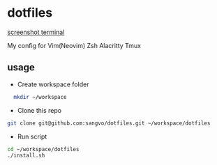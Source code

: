 # dotfiles

[screenshot terminal](./screenshots/image.png)

My config for Vim(Neovim) Zsh Alacritty Tmux

## usage

- Create workspace folder
```sh
  mkdir ~/workspace
```

- Clone this repo
```sh
git clone git@github.com:sangvo/dotfiles.git ~/workspace/dotfiles
```

- Run script
```sh
cd ~/workspace/dotfiles
./install.sh
```
